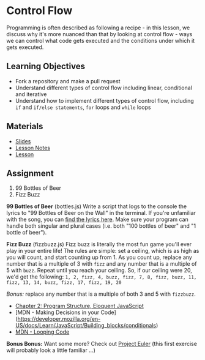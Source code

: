 # Control Flow
Programming is often described as following a recipe - in this lesson, we discuss why it's more nuanced than that by looking at control flow - ways we can control what code gets executed and the conditions under which it gets executed.

## Learning Objectives
- Fork a repository and make a pull request
- Understand different types of control flow including linear, conditional and iterative
- Understand how to implement different types of control flow, including `if` and `if/else statements`, `for` loops and `while` loops

## Materials
- [Slides](https://ga-students.github.io/js-dc-5/03-control-flow)
- [Lesson Notes](03-control-flow/lesson_plan.md)
- [Lesson](https://www.youtube.com/watch?v=KO0SdPEt044)

## Assignment
1. 99 Bottles of Beer
2. Fizz Buzz

**99 Bottles of Beer** (bottles.js)
Write a script that logs to the console the lyrics to "99 Bottles of Beer on the Wall" in the terminal. If you're unfamiliar with the song, you can [find the lyrics here](http://www.99-bottles-of-beer.net/lyrics.html). Make sure your program can handle both singular and plural cases (i.e. both "100 bottles of beer" and "1 bottle of beer").

**Fizz Buzz** (fizzbuzz.js)
Fizz buzz is literally the most fun game you'll ever play in your entire life! The rules are simple: set a ceiling, which is as high as you will count, and start counting up from 1. As you count up, replace any number that is a multiple of 3 with `fizz` and any number that is a multiple of 5 with `buzz`. Repeat until you reach your ceiling. So, if our ceiling were 20, we'd get the following: `1, 2, fizz, 4, buzz, fizz, 7, 8, fizz, buzz, 11, fizz, 13, 14, buzz, fizz, 17, fizz, 19, 20`

*Bonus:* replace any number that is a multiple of both 3 and 5 with `fizzbuzz`.

* [Chapter 2: Program Structure, Eloquent JavaScript](http://eloquentjavascript.net/02_program_structure.html)
* [MDN - Making Decisions in your Code] (https://developer.mozilla.org/en-US/docs/Learn/JavaScript/Building_blocks/conditionals)
* [MDN - Looping Code ](https://developer.mozilla.org/en-US/docs/Learn/JavaScript/Building_blocks/Looping_code)

**Bonus Bonus:** Want some more? Check out [Project Euler](https://projecteuler.net/) (this first exercise will probably look a little familiar ...)
